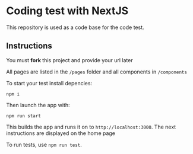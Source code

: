 # Coding test with NextJS

This repository is used as a code base for the code test.

## Instructions

You must **fork** this project and provide your url later

All pages are listed in the `/pages` folder and all components in `/components`

To start your test install depencies:

```
npm i
```

Then launch the app with:

```
npm run start
```

This builds the app and runs it on to `http://localhost:3000`. The next instructions are displayed on the home page

To run tests, use `npm run test`.
